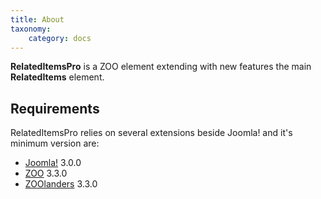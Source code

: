 ```yaml
---
title: About
taxonomy:
    category: docs
---
```


**RelatedItemsPro** is a ZOO element extending with new features the main **RelatedItems** element.

## Requirements

RelatedItemsPro relies on several extensions beside Joomla! and it's minimum version are:

- [Joomla!](http://www.joomla.org/) 3.0.0
- [ZOO](http://yootheme.com/zoo/) 3.3.0
- [ZOOlanders](https://www.zoolanders.com/extensions/zoolanders) 3.3.0
